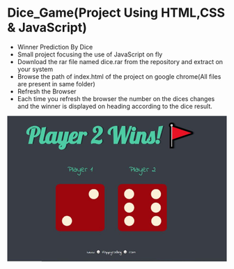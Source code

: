 # Dice_Game(Project Using HTML,CSS & JavaScript)
* Winner Prediction By Dice
* Small project focusing the use of JavaScript on fly
* Download the rar file named dice.rar from the repository and extract on your system
* Browse the path of index.html of the project on google chrome(All files are present in same folder)
* Refresh the Browser 
* Each time you refresh the browser the number on the dices changes and the winner is displayed on heading according to the dice result.  


<img src="https://github.com/shaheen14/Dice_Game/blob/main/Capture1.JPG"></img>
